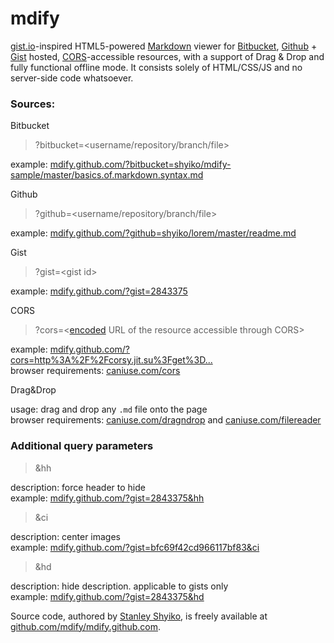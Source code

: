 # mdify

[gist.io](http://gist.io)-inspired HTML5-powered [Markdown](http://daringfireball.net/projects/markdown) viewer for [Bitbucket](https://bitbucket.org), [Github](https://github.com) + [Gist](https://gist.github.com) hosted, [CORS](http://en.wikipedia.org/wiki/Cross-origin_resource_sharing)-accessible resources, with a support of Drag & Drop and fully functional offline mode. It consists solely of HTML/CSS/JS and no server-side code whatsoever.

### Sources:

Bitbucket

> ?bitbucket=&lt;username/repository/branch/file&gt;

example: [mdify.github.com/?bitbucket=shyiko/mdify-sample/master/basics.of.markdown.syntax.md](http://mdify.github.com/?bitbucket=shyiko/mdify-sample/master/basics.of.markdown.syntax.md)

Github

> ?github=&lt;username/repository/branch/file&gt;

example: [mdify.github.com/?github=shyiko/lorem/master/readme.md](http://mdify.github.com/?github=shyiko/lorem/master/readme.md)

Gist

> ?gist=&lt;gist id&gt;

example: [mdify.github.com/?gist=2843375](http://mdify.github.com/?gist=2843375)

CORS

> ?cors=&lt;[encoded](http://www.freeformatter.com/url-encoder.html) URL of the resource accessible through CORS&gt;

example: [mdify.github.com/?cors=http%3A%2F%2Fcorsy.jit.su%3Fget%3D...](http://mdify.github.com/?cors=http%3A%2F%2Fcorsy.jit.su%3Fget%3Dhttp%3A%2F%2Fpastebin.com%2Fraw.php%3Fi%3DHkNtAGFw)<br/>
browser requirements: [caniuse.com/cors](http://caniuse.com/cors)

Drag&Drop

usage: drag and drop any `.md` file onto the page<br/>
browser requirements: [caniuse.com/dragndrop](http://caniuse.com/dragndrop) and [caniuse.com/filereader](http://caniuse.com/filereader)

### Additional query parameters

> &hh

description: force header to hide<br/>
example: [mdify.github.com/?gist=2843375&hh](http://mdify.github.com/?gist=2843375&hh)

> &ci

description: center images<br/>
example: [mdify.github.com/?gist=bfc69f42cd966117bf83&ci](http://mdify.github.com/?gist=bfc69f42cd966117bf83&ci)

> &hd

description: hide description. applicable to gists only<br/>
example: [mdify.github.com/?gist=2843375&hd](http://mdify.github.com/?gist=2843375&hd)

Source code, authored by [Stanley Shyiko](http://twitter.com/shyiko), is freely available at [github.com/mdify/mdify.github.com](https://github.com/mdify/mdify.github.com/tree/develop).
